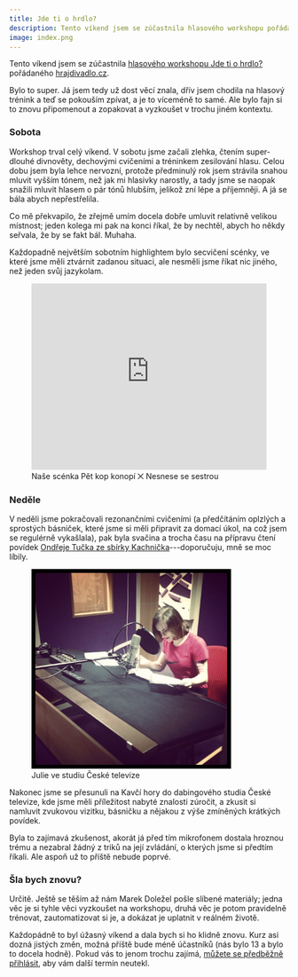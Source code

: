 ```yaml
---
title: Jde ti o hrdlo?
description: Tento víkend jsem se zúčastnila hlasového workshopu pořádaného hrajdivadlo.cz. 
image: index.png
---
```


Tento víkend jsem se zúčastnila [hlasového workshopu Jde ti o hrdlo?](http://www.hrajdivadlo.cz/#!hrdlo/sx2vv) pořádaného [hrajdivadlo.cz](http://hrajdivadlo.cz).

Bylo to super. Já jsem tedy už dost věcí znala, dřív jsem chodila na hlasový trénink a teď se pokouším zpívat, a je to víceméně to samé. Ale bylo fajn si to znovu připomenout a zopakovat a vyzkoušet v trochu jiném kontextu.

### Sobota

Workshop trval celý víkend. V sobotu jsme začali zlehka, čtením super-dlouhé divnověty, dechovými cvičeními a tréninkem zesilování hlasu. Celou dobu jsem byla lehce nervozní, protože předminulý rok jsem strávila snahou mluvit vyšším tónem, než jak mi hlasivky narostly, a tady jsme se naopak snažili mluvit hlasem o pár tónů hlubším, jelikož zní lépe a příjemněji. A já se bála abych nepřestřelila.  

Co mě překvapilo, že zřejmě umím docela dobře umluvit relativně velikou místnost; jeden kolega mi pak na konci říkal, že by nechtěl, abych ho někdy seřvala, že by se fakt bál. Muhaha.

Každopadně největším sobotním highlightem bylo secvičení scénky, ve které jsme měli ztvárnit zadanou situaci, ale nesměli jsme říkat nic jiného, než jeden svůj jazykolam.

<figure>
  <iframe width="100%" height="336" style="margin: 0 auto;" src="https://www.youtube.com/embed/7MLsNIJWci4" frameborder="0" allowfullscreen></iframe>
  <figcaption>Naše scénka Pět kop konopí ⨉ Nesnese se sestrou</figcaption>
</figure>

### Neděle

V neděli jsme pokračovali rezonančními cvičeními (a předčítáním oplzlých a sprostých básniček, které jsme si měli připravit za domací úkol, na což jsem se regulérně vykašlala), pak byla svačina a trocha času na přípravu čtení povídek  [Ondřeje Tučka ze sbírky Kachnička](https://www.kosmas.cz/knihy/141270/kachnicka/)---doporučuju, mně se moc líbily. 

<figure class="pull-right">
  <img src="studio.jpeg" width="360" alt="Julie ve studiu České televize">
  <figcaption>Julie ve studiu České televize</figcaption>
</figure>

Nakonec jsme se přesunuli na Kavčí hory do dabingového studia České televize, kde jsme měli příležitost nabyté znalosti zúročit, a zkusit si namluvit zvukovou vizitku, básničku a nějakou z výše zmíněných krátkých povídek.

Byla to zajímavá zkušenost, akorát já před tím mikrofonem dostala hroznou trému a nezabral žádný z triků na její zvládání, o kterých jsme si předtím říkali. Ale aspoň už to příště nebude poprvé.

### Šla bych znovu?

Určitě. Ještě se těším až nám Marek Doležel pošle slíbené materiály; jedna věc je si tyhle věci vyzkoušet na workshopu, druhá věc je potom pravidelně trénovat, zautomatizovat si je, a dokázat je uplatnit v reálném životě.

Každopádně to byl úžasný víkend a dala bych si ho klidně znovu. Kurz asi dozná jistých změn, možná příště bude méně účastníků (nás bylo 13 a bylo to docela hodně). Pokud vás to jenom trochu zajímá, [můžete se předběžně přihlásit](http://www.hrajdivadlo.cz/#!hrdlo/sx2vv), aby vám další termín neutekl. 